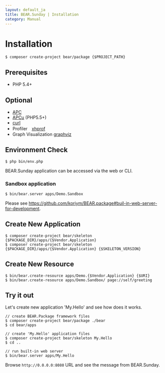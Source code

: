 ```yaml
---
layout: default_ja
title: BEAR.Sunday | Installation
category: Manual
---
```


# Installation 

```
$ composer create-project bear/package {$PROJECT_PATH}
```

## Prerequisites 
 * PHP 5.4+

## Optional 
 * [APC](http://php.net/manual/ja/book.apc.php)
 * [APCu](http://pecl.php.net/package/APCu) (PHP5.5+)
 * [curl](http://php.net/manual/ja/book.curl.php)
 * Profiler　[xhprof](http://jp.php.net/manual/en/book.xhprof.php)
 * Graph Visualization [graphviz](http://www.graphviz.org/)

## Environment Check 
```
$ php bin/env.php
```

BEAR.Sunday application can be accessed via the web or CLI.

### Sandbox application
```
$ bin/bear.server apps/Demo.Sandbox
```

Please see https://github.com/koriym/BEAR.package#buil-in-web-server-for-development.


## Create New Application

```
$ composer create-project bear/skeleton {$PACKAGE_DIR}/apps/{$Vendor.Application}
$ composer create-project bear/skeleton {$PACKAGE_DIR}/apps/{$Vendor.Application} {$SKELETON_VERSION}
```

## Create New Resource

```
$ bin/bear.create-resource apps/Demo.{$Vendor.Application} {$URI}
$ bin/bear.create-resource apps/Demo.Sandbox/ page://self/greeting
```
## Try it out

Let's create new application 'My.Hello' and see how does it works.

```
// create BEAR.Package framework files
$ composer create-project bear/package ./bear
$ cd bear/apps

// create 'My.Hello' application files
$ composer create-project bear/skeleton My.Hello
$ cd ..

// run built-in web server
$ bin/bear.server apps/My.Hello
```

Browse `http://0.0.0.0:8080` URL and see the message from BEAR.Sunday.
